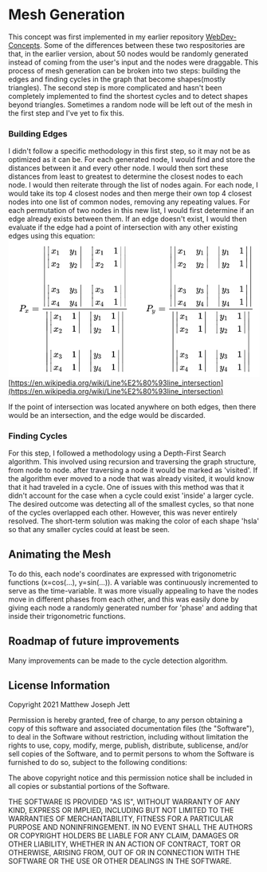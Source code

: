 # Mesh Generation
This concept was first implemented in my earlier repository [WebDev-Concepts](https://github.com/mjj0013/WebDev-Concepts). Some of the differences between these two respositories are that, in the earlier version, about 50 nodes would be randomly generated instead of coming from the user's input and the nodes were draggable. This process of mesh generation can be broken into two steps: building the edges and finding cycles in the graph that become shapes(mostly triangles). The second step is more complicated and hasn't been completely implemented to find the shortest cycles and to detect shapes beyond triangles. Sometimes a random node will be left out of the mesh in the first step and I've yet to fix this. 

### Building Edges
I didn't follow a specific methodology in this first step, so it may not be as optimized as it can be. For each generated node, I would find and store the distances between it and every other node. I would then sort these distances from least to greatest to determine the closest nodes to each node.
I would then reiterate through the list of nodes again. For each node, I would take its top 4 closest nodes and then merge their own top 4 closest nodes into one list of common nodes, removing any repeating values. For each permutation of two nodes in this new list, I would first determine if an edge already exists between them. If an edge doesn't exist, I would then evaluate if the edge had a point of intersection with any other existing edges using this equation:
![formula1](../lineIntersectionFormula.png)
[https://en.wikipedia.org/wiki/Line%E2%80%93line_intersection](https://en.wikipedia.org/wiki/Line%E2%80%93line_intersection)

If the point of intersection was located anywhere on both edges, then there would be an intersection, and the edge would be discarded.


### Finding Cycles
For this step, I followed a methodology using a Depth-First Search algorithm. This involved using recursion and traversing the graph structure, from node to node. after traversing a node it would be marked as 'visited'. If the algorithm ever moved to a node that was already visited, it would know that it had traveled in a cycle. One of issues with this method was that it didn't account for the case when a cycle could exist 'inside' a larger cycle. The desired outcome was detecting all of the smallest cycles, so that none of the cycles overlapped each other. However, this was never entirely resolved. The short-term solution was making the color of each shape 'hsla' so that any smaller cycles could at least be seen. 

## Animating the Mesh
To do this, each node's coordinates are expressed with trigonometric functions (x=cos(...), y=sin(...)). A variable was continuously incremented to serve as the time-variable. It was more visually appealing to have the nodes move in different phases from each other, and this was easily done by giving each node a randomly generated number for 'phase' and adding that inside their trigonometric functions.

## Roadmap of future improvements
Many improvements can be made to the cycle detection algorithm. 

## License Information
Copyright 2021 Matthew Joseph Jett

Permission is hereby granted, free of charge, to any person obtaining a copy of this software and associated documentation files (the "Software"), to deal in the Software without restriction, including without limitation the rights to use, copy, modify, merge, publish, distribute, sublicense, and/or sell copies of the Software, and to permit persons to whom the Software is furnished to do so, subject to the following conditions:

The above copyright notice and this permission notice shall be included in all copies or substantial portions of the Software.

THE SOFTWARE IS PROVIDED "AS IS", WITHOUT WARRANTY OF ANY KIND, EXPRESS OR IMPLIED, INCLUDING BUT NOT LIMITED TO THE WARRANTIES OF MERCHANTABILITY, FITNESS FOR A PARTICULAR PURPOSE AND NONINFRINGEMENT. IN NO EVENT SHALL THE AUTHORS OR COPYRIGHT HOLDERS BE LIABLE FOR ANY CLAIM, DAMAGES OR OTHER LIABILITY, WHETHER IN AN ACTION OF CONTRACT, TORT OR OTHERWISE, ARISING FROM, OUT OF OR IN CONNECTION WITH THE SOFTWARE OR THE USE OR OTHER DEALINGS IN THE SOFTWARE.
